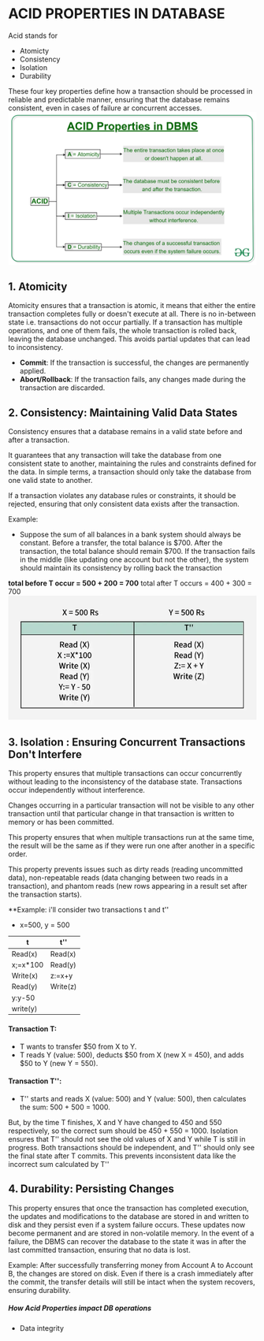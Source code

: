 # ACID PROPERTIES IN DATABASE
Acid stands for 
- Atomicty
- Consistency
- Isolation 
- Durability

These four key properties define how a transaction should be processed in reliable and predictable manner, ensuring that the database remains consistent, even in cases of failure ar concurrent accesses.
![Alt text](ACID-Properties.jpg) 

## 1. Atomicity 
Atomicity ensures that a transaction is atomic, it means that either the entire transaction completes fully or doesn't execute at all. There is no in-between state i.e. transactions do not occur partially. If a transaction has multiple operations, and one of them fails, the whole transaction is rolled back, leaving the database unchanged. This avoids partial updates that can lead to inconsistency.

- **Commit**: If the transaction is successful, the changes are permanently applied.
- **Abort/Rollback**: If the transaction fails, any changes made during the transaction are discarded.

## 2. Consistency: Maintaining Valid Data States
Consistency ensures that a database remains in a valid state before and after a transaction.

 It guarantees that any transaction will take the database from one consistent state to another, maintaining the rules and constraints defined for the data. In simple terms, a transaction should only take the database from one valid state to another. 

If a transaction violates any database rules or constraints, it should be rejected, ensuring that only consistent data exists after the transaction.

Example:
-  Suppose the sum of all balances in a bank system should always be constant. Before a transfer, the total balance is $700. After the transaction, the total balance should remain $700. If the transaction fails in the middle (like updating one account but not the other), the system should maintain its consistency by rolling back the transaction

**total before T occur = 500 + 200 = 700**
total after T occurs = 400 + 300 = 700
![Alt text](consistency.webp)


## 3. Isolation : Ensuring Concurrent Transactions Don't Interfere
This property ensures that multiple transactions can occur concurrently without leading to the inconsistency of the database state. Transactions occur independently without interference.


 Changes occurring in a particular transaction will not be visible to any other transaction until that particular change in that transaction is written to memory or has been committed.


This property ensures that when multiple transactions run at the same time, the result will be the same as if they were run one after another in a specific order. 


This property prevents issues such as dirty reads (reading uncommitted data), non-repeatable reads (data changing between two reads in a transaction), and phantom reads (new rows appearing in a result set after the transaction starts).

**Example: i'll consider two transactions t and t''

- x=500, y = 500


|     t     |    t''    |
|-----------|-----------|
|Read(x)    |Read(x)    |
|x;=x*100   |Read(y)    |
|Write(x)   |z:=x+y     |
|Read(y)    |Write(z)   |
|y:y-50     |           |
|write(y)   |           |


#### Transaction T:
- T wants to transfer $50 from X to Y.
- T reads Y (value: 500), deducts $50 from X (new X = 450), and adds $50 to Y (new Y = 550).
#### Transaction T'':
- T'' starts and reads X (value: 500) and Y (value: 500), then calculates the sum: 500 + 500 = 1000.


But, by the time T finishes, X and Y have changed to 450 and 550 respectively, so the correct sum should be 450 + 550 = 1000. Isolation ensures that T'' should not see the old values of X and Y while T is still in progress. Both transactions should be independent, and T'' should only see the final state after T commits. This prevents inconsistent data like the incorrect sum calculated by T''


## 4. Durability: Persisting Changes
This property ensures that once the transaction has completed execution, the updates and modifications to the database are stored in and written to disk and they persist even if a system failure occurs. These updates now become permanent and are stored in non-volatile memory. In the event of a failure, the DBMS can recover the database to the state it was in after the last committed transaction, ensuring that no data is lost.

Example: After successfully transferring money from Account A to Account B, the changes are stored on disk. Even if there is a crash immediately after the commit, the transfer details will still be intact when the system recovers, ensuring durability.

##### How Acid Properties impact DB operations
- Data integrity






